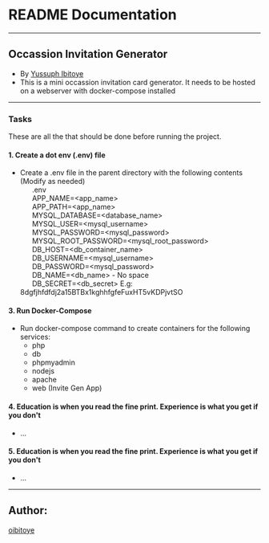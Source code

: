 # README Documentation
---
## Occassion Invitation Generator
- By [Yussuph Ibitoye](https://linkedin.com/in/ibitoyewaley)
- This is a mini occassion invitation card generator. It needs to be hosted on a webserver with docker-compose installed

---
### Tasks

These are all the that should be done before running the project.

#### 1. Create a dot env (.env) file
* Create a .env file in the parent directory with the following contents (Modify as needed)  
&nbsp;&nbsp;&nbsp;&nbsp;&nbsp;&nbsp;.env  
&nbsp;&nbsp;&nbsp;&nbsp;&nbsp;&nbsp;APP_NAME=<app_name>  
&nbsp;&nbsp;&nbsp;&nbsp;&nbsp;&nbsp;APP_PATH=<app_name>  
&nbsp;&nbsp;&nbsp;&nbsp;&nbsp;&nbsp;MYSQL_DATABASE=<database_name>  
&nbsp;&nbsp;&nbsp;&nbsp;&nbsp;&nbsp;MYSQL_USER=<mysql_username>  
&nbsp;&nbsp;&nbsp;&nbsp;&nbsp;&nbsp;MYSQL_PASSWORD=<mysql_password>  
&nbsp;&nbsp;&nbsp;&nbsp;&nbsp;&nbsp;MYSQL_ROOT_PASSWORD=<mysql_root_password>  
&nbsp;&nbsp;&nbsp;&nbsp;&nbsp;&nbsp;DB_HOST=<db_container_name>  
&nbsp;&nbsp;&nbsp;&nbsp;&nbsp;&nbsp;DB_USERNAME=<mysql_username>  
&nbsp;&nbsp;&nbsp;&nbsp;&nbsp;&nbsp;DB_PASSWORD=<mysql_password>  
&nbsp;&nbsp;&nbsp;&nbsp;&nbsp;&nbsp;DB_NAME=<db_name> - No space  
&nbsp;&nbsp;&nbsp;&nbsp;&nbsp;&nbsp;DB_SECRET=<db_secret> E.g: 8dgfjhfdfdj2a$15$BTBx1kghhfgfeFuxHT5vKDPjvtSO  
    

#### 3. Run Docker-Compose
* Run docker-compose command to create containers for the following services:
  - php
  - db
  - phpmyadmin
  - nodejs
  - apache
  - web (Invite Gen App)

#### 4. Education is when you read the fine print. Experience is what you get if you don't
* ...

#### 5. Education is when you read the fine print. Experience is what you get if you don't
* ...

---
## Author: 
[oibitoye](https://github.com/oibitoye)
